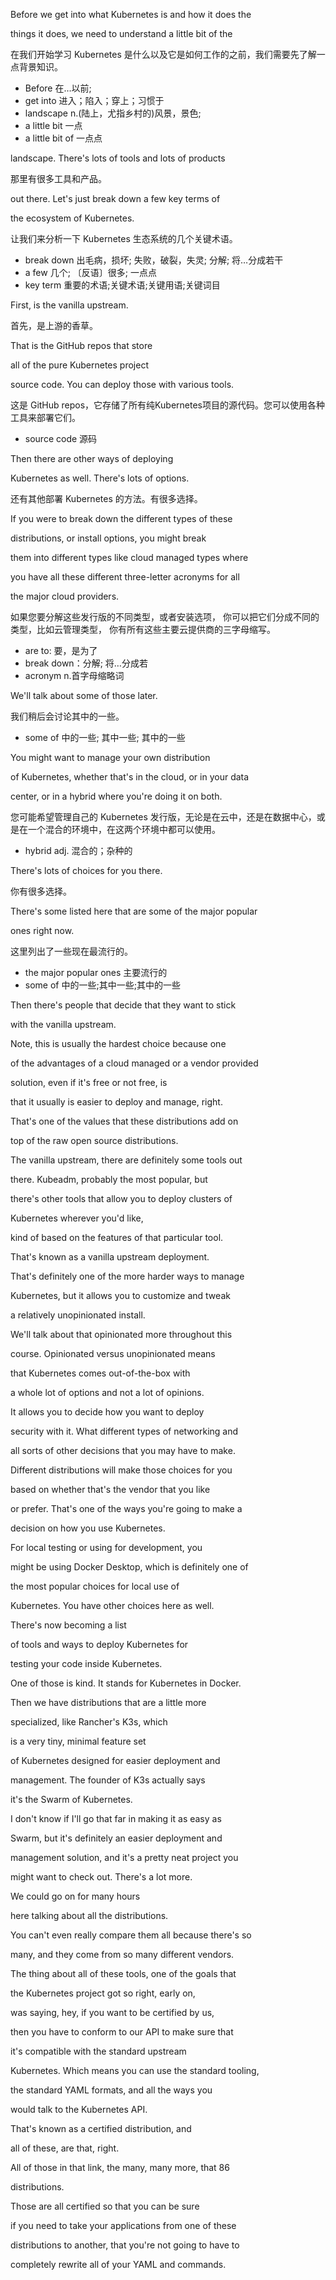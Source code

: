 Before we get into what Kubernetes is and how it does the

things it does, we need to understand a little bit of the

在我们开始学习 Kubernetes 是什么以及它是如何工作的之前，我们需要先了解一点背景知识。
* Before 在…以前; 
* get into 进入；陷入；穿上；习惯于
* landscape n.(陆上，尤指乡村的)风景，景色;
* a little bit 一点
* a little bit of 一点点

landscape. There's lots of tools and lots of products

那里有很多工具和产品。

out there. Let's just break down a few key terms of

the ecosystem of Kubernetes.

让我们来分析一下 Kubernetes 生态系统的几个关键术语。
* break down 出毛病，损坏; 失败，破裂，失灵; 分解; 将…分成若干
* a few 几个; 〔反语〕很多; 一点点
* key term 重要的术语;关键术语;关键用语;关键词目


First, is the vanilla upstream.

首先，是上游的香草。

That is the GitHub repos that store

all of the pure Kubernetes project

source code. You can deploy those with various tools.

这是 GitHub repos，它存储了所有纯Kubernetes项目的源代码。您可以使用各种工具来部署它们。
* source code 源码

Then there are other ways of deploying

Kubernetes as well. There's lots of options.

还有其他部署 Kubernetes 的方法。有很多选择。

If you were to break down the different types of these

distributions, or install options, you might break

them into different types like cloud managed types where

you have all these different three-letter acronyms for all

the major cloud providers.

如果您要分解这些发行版的不同类型，或者安装选项，
你可以把它们分成不同的类型，比如云管理类型，
你有所有这些主要云提供商的三字母缩写。
* are to: 要，是为了
* break down：分解; 将…分成若
* acronym n.首字母缩略词

We'll talk about some of those later.

我们稍后会讨论其中的一些。
* some of 中的一些; 其中一些; 其中的一些

You might want to manage your own distribution

of Kubernetes, whether that's in the cloud, or in your data

center, or in a hybrid where you're doing it on both.

您可能希望管理自己的 Kubernetes 发行版，无论是在云中，还是在数据中心，或是在一个混合的环境中，在这两个环境中都可以使用。
* hybrid adj. 混合的；杂种的

There's lots of choices for you there.

你有很多选择。

There's some listed here that are some of the major popular

ones right now.

这里列出了一些现在最流行的。
* the major popular ones 主要流行的
* some of 中的一些;其中一些;其中的一些

Then there's people that decide that they want to stick

with the vanilla upstream.

Note, this is usually the hardest choice because one

of the advantages of a cloud managed or a vendor provided

solution, even if it's free or not free, is

that it usually is easier to deploy and manage, right.

That's one of the values that these distributions add on

top of the raw open source distributions.

The vanilla upstream, there are definitely some tools out

there. Kubeadm, probably the most popular, but

there's other tools that allow you to deploy clusters of

Kubernetes wherever you'd like,

kind of based on the features of that particular tool.

That's known as a vanilla upstream deployment.

That's definitely one of the more harder ways to manage

Kubernetes, but it allows you to customize and tweak

a relatively unopinionated install.

We'll talk about that opinionated more throughout this

course. Opinionated versus unopinionated means

that Kubernetes comes out-of-the-box with

a whole lot of options and not a lot of opinions.

It allows you to decide how you want to deploy

security with it. What different types of networking and

all sorts of other decisions that you may have to make.

Different distributions will make those choices for you

based on whether that's the vendor that you like

or prefer. That's one of the ways you're going to make a

decision on how you use Kubernetes.

For local testing or using for development, you

might be using Docker Desktop, which is definitely one of

the most popular choices for local use of

Kubernetes. You have other choices here as well.

There's now becoming a list

of tools and ways to deploy Kubernetes for

testing your code inside Kubernetes.

One of those is kind. It stands for Kubernetes in Docker.

Then we have distributions that are a little more

specialized, like Rancher's K3s, which

is a very tiny, minimal feature set

of Kubernetes designed for easier deployment and

management. The founder of K3s actually says

it's the Swarm of Kubernetes.

I don't know if I'll go that far in making it as easy as

Swarm, but it's definitely an easier deployment and

management solution, and it's a pretty neat project you

might want to check out. There's a lot more.

We could go on for many hours

here talking about all the distributions.

You can't even really compare them all because there's so

many, and they come from so many different vendors.

The thing about all of these tools, one of the goals that

the Kubernetes project got so right, early on,

was saying, hey, if you want to be certified by us,

then you have to conform to our API to make sure that

it's compatible with the standard upstream

Kubernetes. Which means you can use the standard tooling,

the standard YAML formats, and all the ways you

would talk to the Kubernetes API.

That's known as a certified distribution, and

all of these, are that, right.

All of those in that link, the many, many more, that 86

distributions.

Those are all certified so that you can be sure

if you need to take your applications from one of these

distributions to another, that you're not going to have to

completely rewrite all of your YAML and commands.

